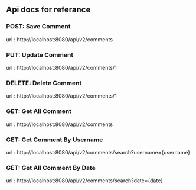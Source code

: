 <h2>  Api docs for referance </h2>
<h3> POST: Save Comment</h3>
url : http://localhost:8080/api/v2/comments
</br>
<h3> PUT: Update Comment</h3>
url : http://localhost:8080/api/v2/comments/1
</br>
<h3> DELETE: Delete Comment</h3>
url : http://localhost:8080/api/v2/comments/1
</br>
<h3> GET: Get All Comment</h3>
url : http://localhost:8080/api/v2/comments
</br>
<h3> GET: Get Comment By Username</h3>
url : http://localhost:8080/api/v2/comments/search?username={username}
</br>
<h3> GET: Get All Comment By Date</h3>
url : http://localhost:8080/api/v2/comments/search?date={date}
